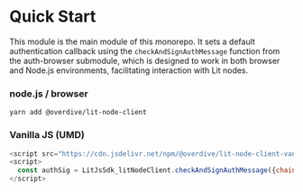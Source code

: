 # Quick Start

This module is the main module of this monorepo. It sets a default authentication callback using the `checkAndSignAuthMessage` function from the auth-browser submodule, which is designed to work in both browser and Node.js environments, facilitating interaction with Lit nodes.

### node.js / browser

```
yarn add @overdive/lit-node-client
```

### Vanilla JS (UMD)

```js
<script src="https://cdn.jsdelivr.net/npm/@overdive/lit-node-client-vanilla/lit-node-client.js"></script>
<script>
  const authSig = LitJsSdk_litNodeClient.checkAndSignAuthMessage({chain: 'ethereum'});
</script>
```
